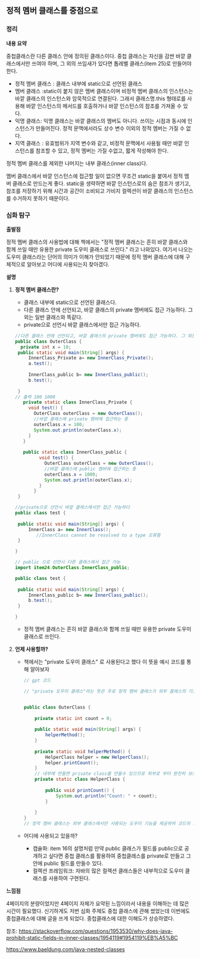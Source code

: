 ## 정적 멤버 클래스를 중점으로

### 정리

**내용 요약**

중첩클래스란 다른 클래스 안에 정의된 클래스이다. 중첩 클래스는 자신을 감싼 바깥 클래스에서만 쓰여야 하며, 그 외의 쓰임새가 있다면 톱레벨 클래스(item 25)로 만들어야 한다.

- 정적 멤버 클래스 : 클래스 내부에 static으로 선언된 클래스
- 멤버 클래스 :static이 붙지 않은 멤버 클래스이며 비정적 멤버 클래스의 인스턴스는 바깥 클래스의 인스턴스와 암묵적으로 연결된다. 그래서 클래스명.this 형태로를 사용해 바깥 인스턴스의 메서드를 호출하거나 바깥 인스턴스의 참조를 가져올 수 있다.
- 익명 클래스: 익명 클래스는 바깥 클래스의 멤버도 아니다. 쓰이는 시점과 동시에 인스턴스가 만들어진다. 정적 문맥에서라도 상수 변수 이외의 정적 멤버는 가질 수 없다.
- 지역 클래스 : 유효범위가 지역 변수와 같고, 비정적 문맥에서 사용될 때만 바깥 인스턴스를 참조할 수 있고, 정적 멤버는 가질 수없고, 짧게 작성해야 한다.

정적 멤버 클래스를 제외한 나머지는 내부 클래스(inner class)다. 

멤버 클래스에서 바깥 인스턴스에 접근할 일이 없으면 무조건 static을 붙여서 정적 멤버 클래스로 만드는게 좋다. static을 생략하면 바깥 인스턴스로의 숨은 참조가 생기고, 참조를 저장하기 위해 시간과 공간이 소비되고 가비지 컬렉션이 바깥 클래스의 인스턴스를 수거하지 못하기 때문이다.

### 심화 탐구

**출발점**

정적 멤버 클래스의 사용법에 대해 책에서는 "정적 멤버 클래스는 흔히 바깥 클래스와 함께 쓰일 때만 유용한 private 도우미 클래스로 쓰인다." 라고 나와있다. 여기서 나오는 도우미 클래스라는 단어의 의미가 이해가 안되었기 때문에 정적 멤버 클래스에 대해 구체적으로 알아보고 어디에 사용되는지 찾아겠다. 

**설명** 

1. **정적 멤버 클래스란?**

   - 클래스 내부에 static으로 선언된 클래스다.
   - 다른 클래스 안에 선언되고, 바깥 클래스의 private 멤버에도 접근 가능하다. 그 외는 일반 클래스와 똑같다.
   - private으로 선언시 바깥 클래스에서만 접근 가능하다.

   ```java
   //다른 클래스 안에 선언되고, 바깥 클래스의 private 멤버에도 접근 가능하다. 그 외는 일반 클래스와 똑같다.
   public class OuterClass {
   	 private int x = 10;
   	public static void main(String[] args) {
   		InnerClass_Private a= new InnerClass_Private();
   		a.test();
   		
   		InnerClass_public b= new InnerClass_public();
   		b.test();
   		
   	}
   // 출력 100 1000
   	  private static class InnerClass_Private {
   	    void test() {
   	      OuterClass outerClass = new OuterClass();
   	      //바깥 클래스에 private 멤버에 접근하는 중
   	      outerClass.x = 100;
   	      System.out.println(outerClass.x);
   	    }
   	  }
   	  
   	  public static class InnerClass_public {
   		    void test() {
   		      OuterClass outerClass = new OuterClass();
   		      //바깥 클래스에 public 멤버에 접근하는 중
   		      outerClass.x = 1000;
   		      System.out.println(outerClass.x);
   		    }
   		  }
   	}
   
   //private으로 선언시 바깥 클래스에서만 접근 가능하다
   public class test {
   	
   	public static void main(String[] args) {
   		InnerClass a= new InnerClass();
           //InnerClass cannot be resolved to a type 오류뜸 
   	}
   
   }
   
   // public 으로 선언시 다른 클래스에서 접근 가능 
   import item24.OuterClass.InnerClass_public;
   
   public class test {
   	
   	public static void main(String[] args) {	
   		InnerClass_public b= new InnerClass_public();
   		b.test();
   	}
   
   }
   
   
   ```

   - 정적 멤버 클래스는 흔히 바깥 클래스와 함께 쓰일 때만 유용한 private 도우미 클래스로 쓰인다.

2. **언제 사용할까?**

   - 책에서는 "private 도우미 클래스" 로 사용된다고 했다 이 뜻을 예시 코드를 통해 알아보자

     ```java
     // gpt 코드
     
     // "private 도우미 클래스"라는 뜻은 주로 정적 멤버 클래스가 외부 클래스의 기능을 보조하거나 구현 세부 사항을 감추는 데 사용된다는 뜻이다.
     
     
     public class OuterClass {
         
         private static int count = 0;
         
         public static void main(String[] args) {
             helperMethod();
         }
         
         private static void helperMethod() {
             HelperClass helper = new HelperClass();
             helper.printCount();
         }
         // 내부에 만들면 private class를 만들수 있으므로 외부로 부터 완전히 보호된다. 
         private static class HelperClass {
             
             public void printCount() {
                 System.out.println("Count: " + count);
             }
             
         }
     }
     // 정적 멤버 클래스는 외부 클래스에서만 사용되는 도우미 기능을 제공하여 코드의 모듈성을 높이고, 클래스 간의 결합도를 낮추는 데 도움이 된다.
     ```

   - 어디에 사용되고 있을까? 

     - 캡슐화: item 16의 설명처럼 만약 public 클래스가 필드를 public으로 공개하고 싶다면 중첩 클래스를 활용하여 중첩클래스를 private로 만들고 그안에 public 필드를 만들수 있다.  
     - 컬렉션 프레임워크: 자바의 많은 컬렉션 클래스들은 내부적으로 도우미 클래스를 사용하여  구현된다. 

     

**느낌점** 

4페이지의 분량이었지만 4페이지 자체가 요약된 느낌이라서 내용을 이해하는 데 많은 시간이 필요했다. 신기하게도 저번 심화 주제도 중첩 클래스에 관해 썼었는데 이번에도 중첩클래스에 대해 글을 쓰게 되었다. 중첩클래스에 대한 이해도가 상승하였다. 





참조: https://stackoverflow.com/questions/1953530/why-does-java-prohibit-static-fields-in-inner-classes/1954119#1954119%EB%A5%BC

https://www.baeldung.com/java-nested-classes